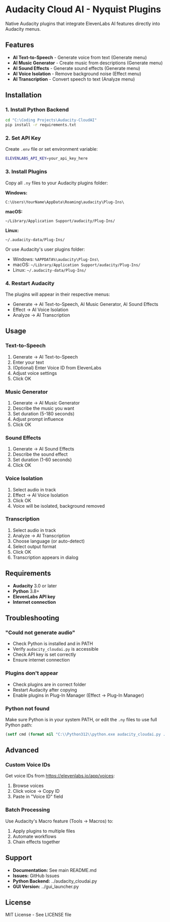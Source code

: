 # Audacity Cloud AI - Nyquist Plugins

Native Audacity plugins that integrate ElevenLabs AI features directly into Audacity menus.

## Features

- **AI Text-to-Speech** - Generate voice from text (Generate menu)
- **AI Music Generator** - Create music from descriptions (Generate menu)
- **AI Sound Effects** - Generate sound effects (Generate menu)
- **AI Voice Isolation** - Remove background noise (Effect menu)
- **AI Transcription** - Convert speech to text (Analyze menu)

## Installation

### 1. Install Python Backend

```bash
cd "C:\Coding Projects\Audacity-CloudAI"
pip install -r requirements.txt
```

### 2. Set API Key

Create `.env` file or set environment variable:
```bash
ELEVENLABS_API_KEY=your_api_key_here
```

### 3. Install Plugins

Copy all `.ny` files to your Audacity plugins folder:

**Windows:**
```
C:\Users\YourName\AppData\Roaming\audacity\Plug-Ins\
```

**macOS:**
```
~/Library/Application Support/audacity/Plug-Ins/
```

**Linux:**
```
~/.audacity-data/Plug-Ins/
```

Or use Audacity's user plugins folder:
- Windows: `%APPDATA%\audacity\Plug-Ins\`
- macOS: `~/Library/Application Support/audacity/Plug-Ins/`
- Linux: `~/.audacity-data/Plug-Ins/`

### 4. Restart Audacity

The plugins will appear in their respective menus:
- Generate → AI Text-to-Speech, AI Music Generator, AI Sound Effects
- Effect → AI Voice Isolation
- Analyze → AI Transcription

## Usage

### Text-to-Speech

1. Generate → AI Text-to-Speech
2. Enter your text
3. (Optional) Enter Voice ID from ElevenLabs
4. Adjust voice settings
5. Click OK

### Music Generator

1. Generate → AI Music Generator
2. Describe the music you want
3. Set duration (5-180 seconds)
4. Adjust prompt influence
5. Click OK

### Sound Effects

1. Generate → AI Sound Effects
2. Describe the sound effect
3. Set duration (1-60 seconds)
4. Click OK

### Voice Isolation

1. Select audio in track
2. Effect → AI Voice Isolation
3. Click OK
4. Voice will be isolated, background removed

### Transcription

1. Select audio in track
2. Analyze → AI Transcription
3. Choose language (or auto-detect)
4. Select output format
5. Click OK
6. Transcription appears in dialog

## Requirements

- **Audacity** 3.0 or later
- **Python** 3.8+
- **ElevenLabs API key**
- **Internet connection**

## Troubleshooting

### "Could not generate audio"

- Check Python is installed and in PATH
- Verify `audacity_cloudai.py` is accessible
- Check API key is set correctly
- Ensure internet connection

### Plugins don't appear

- Check plugins are in correct folder
- Restart Audacity after copying
- Enable plugins in Plug-In Manager (Effect → Plug-In Manager)

### Python not found

Make sure Python is in your system PATH, or edit the `.ny` files to use full Python path:
```lisp
(setf cmd (format nil "C:\\Python312\\python.exe audacity_cloudai.py ..."))
```

## Advanced

### Custom Voice IDs

Get voice IDs from https://elevenlabs.io/app/voices:
1. Browse voices
2. Click voice → Copy ID
3. Paste in "Voice ID" field

### Batch Processing

Use Audacity's Macro feature (Tools → Macros) to:
1. Apply plugins to multiple files
2. Automate workflows
3. Chain effects together

## Support

- **Documentation:** See main README.md
- **Issues:** GitHub Issues
- **Python Backend:** ../audacity_cloudai.py
- **GUI Version:** ../gui_launcher.py

## License

MIT License - See LICENSE file
